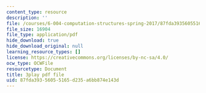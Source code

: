 ```yaml
---
content_type: resource
description: ''
file: /courses/6-004-computation-structures-spring-2017/87fda39356055165d235a6bb874e143d_nlKV2hX1AZs.pdf
file_size: 16904
file_type: application/pdf
hide_download: true
hide_download_original: null
learning_resource_types: []
license: https://creativecommons.org/licenses/by-nc-sa/4.0/
ocw_type: OCWFile
resourcetype: Document
title: 3play pdf file
uid: 87fda393-5605-5165-d235-a6bb874e143d
---
```

